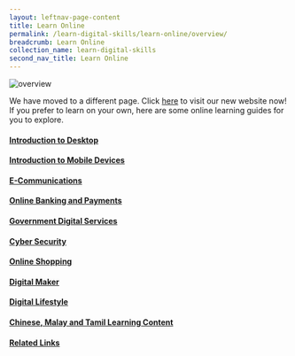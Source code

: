 ```yaml
---
layout: leftnav-page-content
title: Learn Online
permalink: /learn-digital-skills/learn-online/overview/
breadcrumb: Learn Online
collection_name: learn-digital-skills
second_nav_title: Learn Online
---
```


![overview](/images/learn-online/overview/learn-online-overview.jpg)

We have moved to a different page. Click <a href="https://www.imda.gov.sg/seniorsgodigital" target="_blank">here</a> to visit our new website now!
If you prefer to learn on your own, here are some online learning guides for you to explore.<br>

#### [Introduction to Desktop](/learn-digital-skills/learn-online/introduction-to-desktop/)<br>
#### [Introduction to Mobile Devices](/learn-digital-skills/learn-online/introduction-to-mobile-devices/)<br>
#### [E-Communications](/learn-digital-skills/learn-online/e-communications-bds/)<br>
#### [Online Banking and Payments](/learn-digital-skills/learn-online/digital-transactions-bds/)<br>
#### [Government Digital Services](/learn-digital-skills/learn-online/government-digital-services-bds/)<br>
#### [Cyber Security](/learn-digital-skills/learn-online/cyber-security-bds/)<br>
#### [Online Shopping](/learn-digital-skills/learn-online/online-shopping/)<br>
#### [Digital Maker](/learn-digital-skills/learn-online/digital-maker/)<br>
#### [Digital Lifestyle](/learn-digital-skills/learn-online/digital-lifestyle/)<br>
#### [Chinese, Malay and Tamil Learning Content](/learn-digital-skills/learn-online/chinese-malay-tamil-learning-content/)<br>
#### [Related Links](/learn-digital-skills/learn-online/related-links/)<br>
